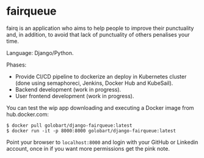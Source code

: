# fairqueue

fairq is an application who aims to help people to improve their punctuality and, 
in addition, to avoid that lack of punctuality of others penalises your time.

Language: Django/Python.

Phases:
- Provide CI/CD pipeline to dockerize an deploy in Kubernetes cluster (done using semaphoreci, Jenkins, Docker Hub and KubeSail).
- Backend development (work in progress).
- User frontend development (work in progress).

You can test the wip app downloading and executing a Docker image from hub.docker.com:
```
$ docker pull golobart/django-fairqueue:latest
$ docker run -it -p 8000:8000 golobart/django-fairqueue:latest
```
Point your browser to `localhost:8000` and login with your GitHub or Linkedin account, 
once in if you want more permissions get the pink note.
